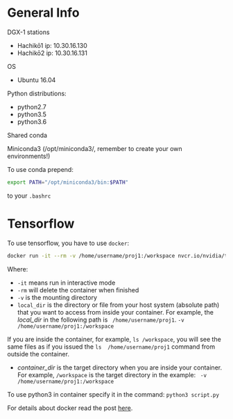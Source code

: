 # General Info


DGX-1 stations
* Hachikō1 ip: 10.30.16.130
* Hachikō2 ip: 10.30.16.131

OS
* Ubuntu 16.04

Python distributions:
* python2.7
* python3.5
* python3.6

Shared conda

Miniconda3 (/opt/miniconda3/, remember to create your own environments!)

To use conda prepend: 
```bash
export PATH="/opt/miniconda3/bin:$PATH"
```
to your `.bashrc`

# Tensorflow
To use tensorflow, you have to use `docker`:
```bash
docker run -it --rm -v /home/username/proj1:/workspace nvcr.io/nvidia/tensorflow:18.04-py3
```


Where:
* `-it` means run in interactive mode
* `-rm` will delete the container when finished
* `-v` is the mounting directory
* `local_dir` is the directory or file from your host system (absolute path) that you want to access from inside your container. For example, the *local_dir* in the following path is ` /home/username/proj1`.
`-v  /home/username/proj1:/workspace`

If you are inside the container, for example, `ls /workspace`, you will see the same files as if you issued the `ls  /home/username/proj1` command from outside the container.
* *container_dir* is the target directory when you are inside your container. For example, `/workspace` is the target directory in the example:
` -v  /home/username/proj1:/workspace`
 
To use python3 in container specify it in the command:
`python3 script.py`

For details about docker read the post [here](https://github.com/nvidia/nvidia-container-runtime).